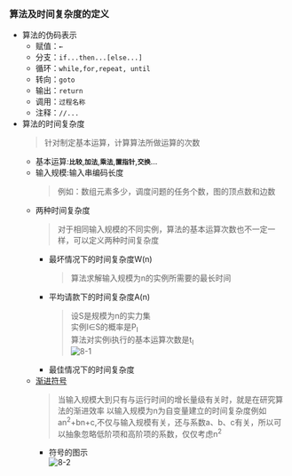 ### 算法及时间复杂度的定义
  + 算法的伪码表示
    + 赋值：`←`
    + 分支：`if...then...[else...]`
    + 循环：`while,for,repeat, until`
    + 转向：`goto`
    + 输出：`return`
    + 调用：`过程名称`
    + 注释：`//...`
  + 算法的时间复杂度
    > 针对制定基本运算，计算算法所做运算的次数
    + 基本运算:**`比较`**,**`加法`**,**`乘法`**,**`置指针`**,**`交换`**...
    + 输入规模:输入串编码长度
      > 例如：数组元素多少，调度问题的任务个数，图的顶点数和边数
    + 两种时间复杂度
      > 对于相同输入规模的不同实例，算法的基本运算次数也不一定一样，可以定义两种时间复杂度
      + 最坏情况下的时间复杂度W(n)
        > 算法求解输入规模为n的实例所需要的最长时间
      + 平均请款下的时间复杂度A(n)
        > 设S是规模为n的实力集<br>
          实例I∈S的概率是P<sub>I</sub><br>
          算法对实例i执行的基本运算次数是t<sub>I</sub><br>
          ![8-1](https://github.com/flysafely/Software-Design-Engineer-Note/blob/master/%E7%AC%AC%E5%85%AB%E7%AB%A0-%E7%AE%97%E6%B3%95%E8%AE%BE%E8%AE%A1%E4%B8%8E%E5%88%86%E6%9E%90/%E6%9C%AC%E7%AB%A0%E5%9B%BE%E7%A4%BA/8-1.jpg)
      + 最佳情况下的时间复杂度
    + [渐进符号](https://baijiahao.baidu.com/s?id=1620696343082312283&wfr=spider&for=pc)
      > 当输入规模大到只有与运行时间的增长量级有关时，就是在研究算法的渐进效率
        以输入规模为n为自变量建立的时间复杂度例如 an<sup>2</sup>+bn+c,不仅与输入规模有关，还与系数a、b、c有关，所以可以抽象忽略低阶项和高阶项的系数，仅仅考虑n<sup>2</sup>
      + 符号的图示<br>
      ![8-2](https://github.com/flysafely/Software-Design-Engineer-Note/blob/master/%E7%AC%AC%E5%85%AB%E7%AB%A0-%E7%AE%97%E6%B3%95%E8%AE%BE%E8%AE%A1%E4%B8%8E%E5%88%86%E6%9E%90/%E6%9C%AC%E7%AB%A0%E5%9B%BE%E7%A4%BA/8-3.jpg)
      
